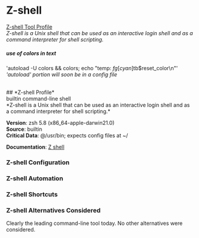# Z-shell
[Z-shell Tool Profile](#Z-shell-profile)<br/>
*Z-shell is a Unix shell that can be used as an interactive login shell and as a command interpreter for shell scripting.*<br/>

##### use of colors in text
'autoload -U colors && colors; echo "temp: $fg[cyan]$tb$reset_color\n"'
*'autoload' portion will soon be in a config file*

<br/>
## *Z-shell Profile*<br/>
builtin command-line shell<br/>
*Z-shell is a Unix shell that can be used as an interactive login shell and as a command interpreter for shell scripting.*<br/>

**Version**: zsh 5.8 (x86_64-apple-darwin21.0)<br/>
**Source**: builtin<br/>
**Critical Data**: @/usr/bin; expects config files at ~/<br/>

**Documentation**: [Z shell](https://zsh.sourceforge.io)<br/>

### Z-shell Configuration
### Z-shell Automation
### Z-shell Shortcuts
### Z-shell Alternatives Considered
Clearly the leading command-line tool today.
No other alternatives were considered.

